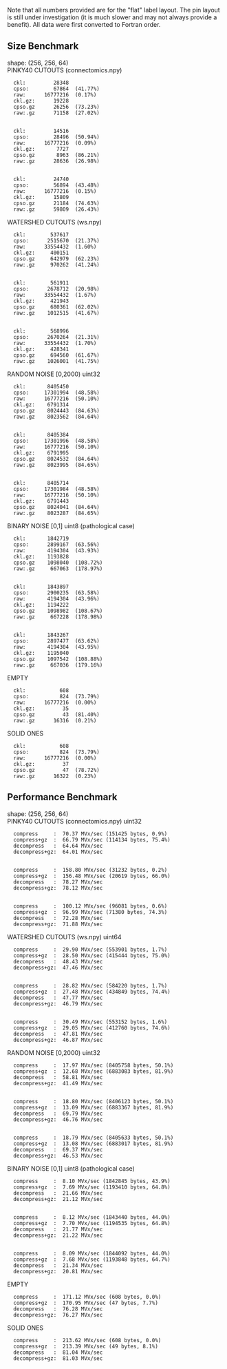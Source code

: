 Note that all numbers provided are for the "flat" label layout. The pin layout is still under investigation (it is much slower and may not always provide a benefit). All data were first converted to Fortran order.

## Size Benchmark
shape: (256, 256, 64)  
PINKY40 CUTOUTS (connectomics.npy)

      ckl:         28348    
      cpso:        67864  (41.77%) 
      raw:      16777216  (0.17%)
      ckl.gz:      19228   
      cpso.gz      26256  (73.23%)
      raw:.gz      71158  (27.02%)
    

      ckl:         14516    
      cpso:        28496  (50.94%) 
      raw:      16777216  (0.09%)
      ckl.gz:       7727   
      cpso.gz       8963  (86.21%)
      raw:.gz      28636  (26.98%)
    

      ckl:         24740    
      cpso:        56894  (43.48%) 
      raw:      16777216  (0.15%)
      ckl.gz:      15809   
      cpso.gz      21184  (74.63%)
      raw:.gz      59809  (26.43%)
    
WATERSHED CUTOUTS (ws.npy)

      ckl:        537617    
      cpso:      2515670  (21.37%) 
      raw:      33554432  (1.60%)
      ckl.gz:     400151   
      cpso.gz     642979  (62.23%)
      raw:.gz     970262  (41.24%)
    

      ckl:        561911    
      cpso:      2678712  (20.98%) 
      raw:      33554432  (1.67%)
      ckl.gz:     421943   
      cpso.gz     680361  (62.02%)
      raw:.gz    1012515  (41.67%)
    

      ckl:        568996    
      cpso:      2670264  (21.31%) 
      raw:      33554432  (1.70%)
      ckl.gz:     428341   
      cpso.gz     694560  (61.67%)
      raw:.gz    1026001  (41.75%)
    
RANDOM NOISE [0,2000) uint32

      ckl:       8405450    
      cpso:     17301994  (48.58%) 
      raw:      16777216  (50.10%)
      ckl.gz:    6791314   
      cpso.gz    8024443  (84.63%)
      raw:.gz    8023562  (84.64%)
    

      ckl:       8405384    
      cpso:     17301996  (48.58%) 
      raw:      16777216  (50.10%)
      ckl.gz:    6791995   
      cpso.gz    8024532  (84.64%)
      raw:.gz    8023995  (84.65%)
    

      ckl:       8405714    
      cpso:     17301984  (48.58%) 
      raw:      16777216  (50.10%)
      ckl.gz:    6791443   
      cpso.gz    8024041  (84.64%)
      raw:.gz    8023287  (84.65%)
    
BINARY NOISE [0,1] uint8 (pathological case)

      ckl:       1842719    
      cpso:      2899167  (63.56%) 
      raw:       4194304  (43.93%)
      ckl.gz:    1193828   
      cpso.gz    1098040  (108.72%)
      raw:.gz     667063  (178.97%)
    

      ckl:       1843897    
      cpso:      2900235  (63.58%) 
      raw:       4194304  (43.96%)
      ckl.gz:    1194222   
      cpso.gz    1098982  (108.67%)
      raw:.gz     667228  (178.98%)
    

      ckl:       1843267    
      cpso:      2897477  (63.62%) 
      raw:       4194304  (43.95%)
      ckl.gz:    1195040   
      cpso.gz    1097542  (108.88%)
      raw:.gz     667036  (179.16%)
    
EMPTY

      ckl:           608    
      cpso:          824  (73.79%) 
      raw:      16777216  (0.00%)
      ckl.gz:         35   
      cpso.gz         43  (81.40%)
      raw:.gz      16316  (0.21%)
    
SOLID ONES

      ckl:           608    
      cpso:          824  (73.79%) 
      raw:      16777216  (0.00%)
      ckl.gz:         37   
      cpso.gz         47  (78.72%)
      raw:.gz      16322  (0.23%)
    


## Performance Benchmark

shape: (256, 256, 64)  
PINKY40 CUTOUTS (connectomics.npy) uint32

      compress     :  70.37 MVx/sec (151425 bytes, 0.9%)
      compress+gz  :  66.79 MVx/sec (114134 bytes, 75.4%)
      decompress   :  64.64 MVx/sec
      decompress+gz:  64.01 MVx/sec
    

      compress     :  158.80 MVx/sec (31232 bytes, 0.2%)
      compress+gz  :  156.48 MVx/sec (20619 bytes, 66.0%)
      decompress   :  78.27 MVx/sec
      decompress+gz:  78.12 MVx/sec
    

      compress     :  100.12 MVx/sec (96081 bytes, 0.6%)
      compress+gz  :  96.99 MVx/sec (71380 bytes, 74.3%)
      decompress   :  72.28 MVx/sec
      decompress+gz:  71.88 MVx/sec
    
WATERSHED CUTOUTS (ws.npy) uint64

      compress     :  29.90 MVx/sec (553901 bytes, 1.7%)
      compress+gz  :  28.50 MVx/sec (415444 bytes, 75.0%)
      decompress   :  48.43 MVx/sec
      decompress+gz:  47.46 MVx/sec
    

      compress     :  28.82 MVx/sec (584220 bytes, 1.7%)
      compress+gz  :  27.48 MVx/sec (434849 bytes, 74.4%)
      decompress   :  47.77 MVx/sec
      decompress+gz:  46.79 MVx/sec
    

      compress     :  30.49 MVx/sec (553152 bytes, 1.6%)
      compress+gz  :  29.05 MVx/sec (412760 bytes, 74.6%)
      decompress   :  47.81 MVx/sec
      decompress+gz:  46.87 MVx/sec
    
RANDOM NOISE [0,2000) uint32

      compress     :  17.97 MVx/sec (8405758 bytes, 50.1%)
      compress+gz  :  12.68 MVx/sec (6883083 bytes, 81.9%)
      decompress   :  58.81 MVx/sec
      decompress+gz:  41.49 MVx/sec
    

      compress     :  18.80 MVx/sec (8406123 bytes, 50.1%)
      compress+gz  :  13.09 MVx/sec (6883367 bytes, 81.9%)
      decompress   :  69.79 MVx/sec
      decompress+gz:  46.76 MVx/sec
    

      compress     :  18.79 MVx/sec (8405633 bytes, 50.1%)
      compress+gz  :  13.08 MVx/sec (6883017 bytes, 81.9%)
      decompress   :  69.37 MVx/sec
      decompress+gz:  46.53 MVx/sec
    
BINARY NOISE [0,1] uint8 (pathological case)

      compress     :  8.10 MVx/sec (1842845 bytes, 43.9%)
      compress+gz  :  7.69 MVx/sec (1193410 bytes, 64.8%)
      decompress   :  21.66 MVx/sec
      decompress+gz:  21.12 MVx/sec
    

      compress     :  8.12 MVx/sec (1843440 bytes, 44.0%)
      compress+gz  :  7.70 MVx/sec (1194535 bytes, 64.8%)
      decompress   :  21.77 MVx/sec
      decompress+gz:  21.22 MVx/sec
    

      compress     :  8.09 MVx/sec (1844092 bytes, 44.0%)
      compress+gz  :  7.68 MVx/sec (1193848 bytes, 64.7%)
      decompress   :  21.34 MVx/sec
      decompress+gz:  20.81 MVx/sec
    
EMPTY

      compress     :  171.12 MVx/sec (608 bytes, 0.0%)
      compress+gz  :  170.95 MVx/sec (47 bytes, 7.7%)
      decompress   :  76.28 MVx/sec
      decompress+gz:  76.27 MVx/sec
    
SOLID ONES

      compress     :  213.62 MVx/sec (608 bytes, 0.0%)
      compress+gz  :  213.39 MVx/sec (49 bytes, 8.1%)
      decompress   :  81.04 MVx/sec
      decompress+gz:  81.03 MVx/sec
    
